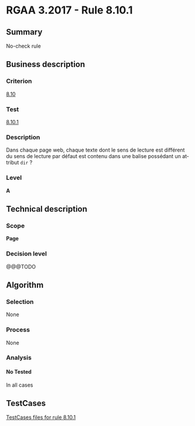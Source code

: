 # RGAA 3.2017 - Rule 8.10.1

## Summary
No-check rule


## Business description

### Criterion
[8.10](http://references.modernisation.gouv.fr/rgaa-accessibilite/criteres.html#crit-8-10)

### Test
[8.10.1](http://references.modernisation.gouv.fr/rgaa-accessibilite/criteres.html#test-8-10-1)

### Description
<div lang="fr">Dans chaque page web, chaque texte dont le sens de lecture est diff&#xE9;rent du sens de lecture par d&#xE9;faut est contenu dans une balise poss&#xE9;dant un attribut <code lang="en">dir</code>&nbsp;?</div>

### Level
**A**


## Technical description

### Scope
**Page**

### Decision level
@@@TODO


## Algorithm

### Selection
None

### Process
None

### Analysis

#### No Tested
In all cases


##  TestCases

[TestCases files for rule 8.10.1](https://github.com/Asqatasun/Asqatasun/tree/develop/rules/rules-rgaa3.2017/src/test/resources/testcases/rgaa32017/Rgaa32017Rule081001/)


